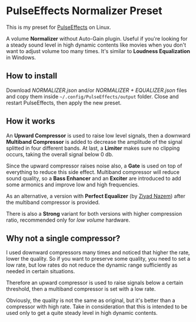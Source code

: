 # PulseEffects Normalizer Preset

This is my preset for [PulseEffects](https://github.com/wwmm/pulseeffects) on Linux.

A volume **Normalizer** without Auto-Gain plugin. Useful if you're looking for a steady sound level in high dynamic contents like movies when you don't want to adjust volume too many times. It's similar to **Loudness Equalization** in Windows.

## How to install ##

Download *NORMALIZER.json* and/or *NORMALIZER + EQUALIZER.json* files and copy them inside `~/.config/PulseEffects/output` folder. Close and restart PulseEffects, then apply the new preset. 

## How it works

An **Upward Compressor** is used to raise low level signals, then a downward **Multiband Compressor** is added to decrease the amplitude of the signal splitted in four different bands. At last, a **Limiter** makes sure no clipping occurs, taking the overall signal below 0 db. 

Since the upward compressor raises noise also, a **Gate** is used on top of everything to reduce this side effect. Multiband compressor will reduce sound quality, so a **Bass Enhancer** and an **Exciter** are introduced to add some armonics and improve low and high frequencies.

As an alternative, a version with **Perfect Equalizer** (by [Ziyad Nazem](https://www.ziyadnazem.com/post/956431457/the-perfect-eq-settings-unmasking-the-eq)) after the multiband compressor is provided.

There is also a **Strong** variant for both versions with higher compression ratio, recommended only for *low volume* hardware.

## Why not a single compressor?

I used downward compressors many times and noticed that higher the rate, lower the quality. So if you want to preserve some quality, you need to set a low rate, but low rates do not reduce the dynamic range sufficiently as needed in certain situations.

Therefore an upward compressor is used to raise signals below a certain threshold, then a multiband compressor is set with a low rate.

Obviously, the quality is not the same as original, but it's better than a compressor with high rate. Take in consideration that this is intended to be used only to get a quite steady level in high dynamic contents.
